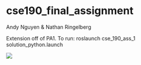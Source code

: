 # cse190_final_assignment

Andy Nguyen & Nathan Ringelberg

Extension off of PA1.
To run: roslaunch cse_190_ass_1 solution_python.launch

<a href="https://www.youtube.com/watch?v=Aa_giryCSpw"><img src="http://cyberbeartracks.com/wp-content/uploads/2013/10/youtube-logo-300x204.jpg"/></a>
